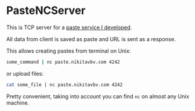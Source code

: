 # PasteNCServer

This is TCP server for a [paste service I developed](https://paste.nikitavbv.com).

All data from client is saved as paste and URL is sent as a response.

This allows creating pastes from terminal on Unix:

```bash
some_command | nc paste.nikitavbv.com 4242
```

or upload files:

```bash
cat some_file | nc paste.nikitavbv.com 4242
```

Pretty convenient, taking into account you can find `nc` on almost any Unix machine.
